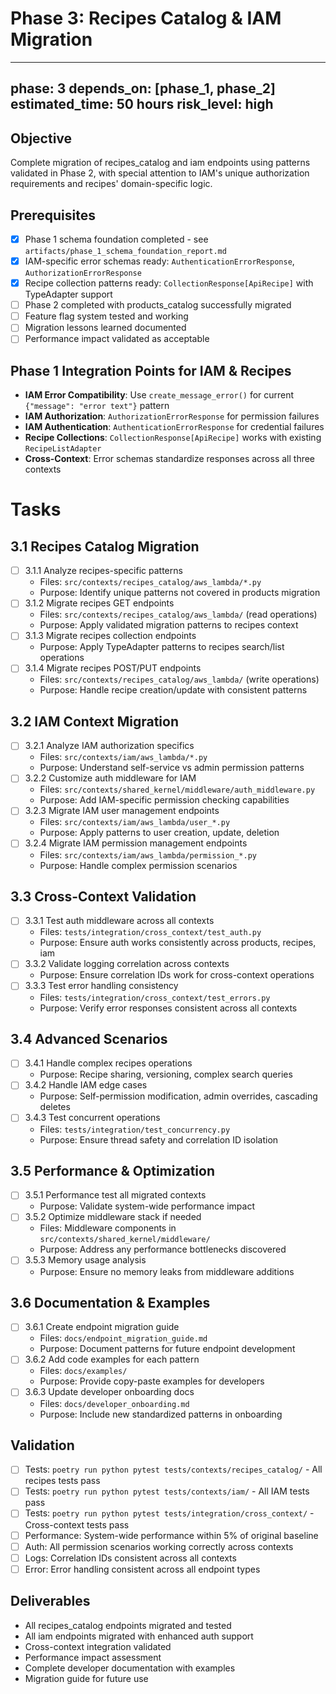 # Phase 3: Recipes Catalog & IAM Migration

---
phase: 3
depends_on: [phase_1, phase_2]
estimated_time: 50 hours
risk_level: high
---

## Objective
Complete migration of recipes_catalog and iam endpoints using patterns validated in Phase 2, with special attention to IAM's unique authorization requirements and recipes' domain-specific logic.

## Prerequisites
- [x] Phase 1 schema foundation completed - see `artifacts/phase_1_schema_foundation_report.md`
- [x] IAM-specific error schemas ready: `AuthenticationErrorResponse`, `AuthorizationErrorResponse`
- [x] Recipe collection patterns ready: `CollectionResponse[ApiRecipe]` with TypeAdapter support
- [ ] Phase 2 completed with products_catalog successfully migrated
- [ ] Feature flag system tested and working
- [ ] Migration lessons learned documented
- [ ] Performance impact validated as acceptable

## Phase 1 Integration Points for IAM & Recipes
- **IAM Error Compatibility**: Use `create_message_error()` for current `{"message": "error text"}` pattern
- **IAM Authorization**: `AuthorizationErrorResponse` for permission failures
- **IAM Authentication**: `AuthenticationErrorResponse` for credential failures  
- **Recipe Collections**: `CollectionResponse[ApiRecipe]` works with existing `RecipeListAdapter`
- **Cross-Context**: Error schemas standardize responses across all three contexts

# Tasks

## 3.1 Recipes Catalog Migration
- [ ] 3.1.1 Analyze recipes-specific patterns
  - Files: `src/contexts/recipes_catalog/aws_lambda/*.py`
  - Purpose: Identify unique patterns not covered in products migration
- [ ] 3.1.2 Migrate recipes GET endpoints
  - Files: `src/contexts/recipes_catalog/aws_lambda/` (read operations)
  - Purpose: Apply validated migration patterns to recipes context
- [ ] 3.1.3 Migrate recipes collection endpoints
  - Purpose: Apply TypeAdapter patterns to recipes search/list operations
- [ ] 3.1.4 Migrate recipes POST/PUT endpoints
  - Files: `src/contexts/recipes_catalog/aws_lambda/` (write operations)
  - Purpose: Handle recipe creation/update with consistent patterns

## 3.2 IAM Context Migration
- [ ] 3.2.1 Analyze IAM authorization specifics
  - Files: `src/contexts/iam/aws_lambda/*.py`
  - Purpose: Understand self-service vs admin permission patterns
- [ ] 3.2.2 Customize auth middleware for IAM
  - Files: `src/contexts/shared_kernel/middleware/auth_middleware.py`
  - Purpose: Add IAM-specific permission checking capabilities
- [ ] 3.2.3 Migrate IAM user management endpoints
  - Files: `src/contexts/iam/aws_lambda/user_*.py`
  - Purpose: Apply patterns to user creation, update, deletion
- [ ] 3.2.4 Migrate IAM permission management endpoints
  - Files: `src/contexts/iam/aws_lambda/permission_*.py`
  - Purpose: Handle complex permission scenarios

## 3.3 Cross-Context Validation
- [ ] 3.3.1 Test auth middleware across all contexts
  - Files: `tests/integration/cross_context/test_auth.py`
  - Purpose: Ensure auth works consistently across products, recipes, iam
- [ ] 3.3.2 Validate logging correlation across contexts
  - Purpose: Ensure correlation IDs work for cross-context operations
- [ ] 3.3.3 Test error handling consistency
  - Files: `tests/integration/cross_context/test_errors.py`
  - Purpose: Verify error responses consistent across all contexts

## 3.4 Advanced Scenarios
- [ ] 3.4.1 Handle complex recipes operations
  - Purpose: Recipe sharing, versioning, complex search queries
- [ ] 3.4.2 Handle IAM edge cases
  - Purpose: Self-permission modification, admin overrides, cascading deletes
- [ ] 3.4.3 Test concurrent operations
  - Files: `tests/integration/test_concurrency.py`
  - Purpose: Ensure thread safety and correlation ID isolation

## 3.5 Performance & Optimization
- [ ] 3.5.1 Performance test all migrated contexts
  - Purpose: Validate system-wide performance impact
- [ ] 3.5.2 Optimize middleware stack if needed
  - Files: Middleware components in `src/contexts/shared_kernel/middleware/`
  - Purpose: Address any performance bottlenecks discovered
- [ ] 3.5.3 Memory usage analysis
  - Purpose: Ensure no memory leaks from middleware additions

## 3.6 Documentation & Examples
- [ ] 3.6.1 Create endpoint migration guide
  - Files: `docs/endpoint_migration_guide.md`
  - Purpose: Document patterns for future endpoint development
- [ ] 3.6.2 Add code examples for each pattern
  - Files: `docs/examples/`
  - Purpose: Provide copy-paste examples for developers
- [ ] 3.6.3 Update developer onboarding docs
  - Files: `docs/developer_onboarding.md`
  - Purpose: Include new standardized patterns in onboarding

## Validation
- [ ] Tests: `poetry run python pytest tests/contexts/recipes_catalog/` - All recipes tests pass
- [ ] Tests: `poetry run python pytest tests/contexts/iam/` - All IAM tests pass
- [ ] Tests: `poetry run python pytest tests/integration/cross_context/` - Cross-context tests pass
- [ ] Performance: System-wide performance within 5% of original baseline
- [ ] Auth: All permission scenarios working correctly across contexts
- [ ] Logs: Correlation IDs consistent across all contexts
- [ ] Error: Error handling consistent across all endpoint types

## Deliverables
- All recipes_catalog endpoints migrated and tested
- All iam endpoints migrated with enhanced auth support
- Cross-context integration validated
- Performance impact assessment
- Complete developer documentation with examples
- Migration guide for future use 